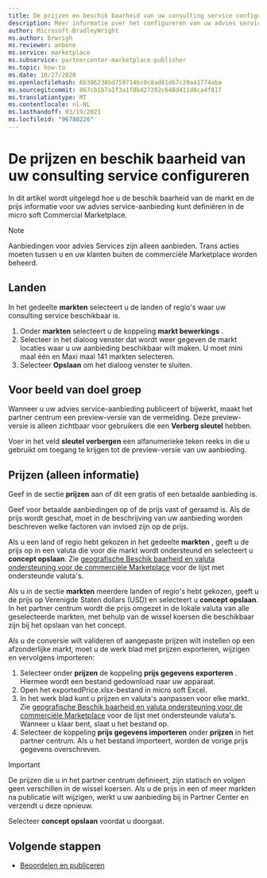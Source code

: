 ```yaml
---
title: De prijzen en beschik baarheid van uw consulting service configureren in micro soft Partner Center
description: Meer informatie over het configureren van uw advies service prijs Details en beschik baarheid van de markt in micro soft Commercial Marketplace met behulp van partner Center.
author: Microsoft-BradleyWright
ms.author: brwrigh
ms.reviewer: anbene
ms.service: marketplace
ms.subservice: partnercenter-marketplace-publisher
ms.topic: how-to
ms.date: 10/27/2020
ms.openlocfilehash: 6b386238bd759714bc0c8ad81d67c29aa1774aba
ms.sourcegitcommit: 867cb1b7a1f3a1f0b427282c648d411d0ca4f81f
ms.translationtype: MT
ms.contentlocale: nl-NL
ms.lasthandoff: 03/19/2021
ms.locfileid: "96780226"
---
```

# <a name="how-to-configure-your-consulting-service-pricing-and-availability"></a>De prijzen en beschik baarheid van uw consulting service configureren

In dit artikel wordt uitgelegd hoe u de beschik baarheid van de markt en de prijs informatie voor uw advies service-aanbieding kunt definiëren in de micro soft Commercial Marketplace.

> [!NOTE]
> Aanbiedingen voor advies Services zijn alleen aanbieden. Trans acties moeten tussen u en uw klanten buiten de commerciële Marketplace worden beheerd.

## <a name="markets"></a>Landen

In het gedeelte **markten** selecteert u de landen of regio's waar uw consulting service beschikbaar is.

1. Onder **markten** selecteert u de koppeling **markt bewerkings** .
2. Selecteer in het dialoog venster dat wordt weer gegeven de markt locaties waar u uw aanbieding beschikbaar wilt maken. U moet mini maal één en Maxi maal 141 markten selecteren.
3. Selecteer **Opslaan** om het dialoog venster te sluiten.

## <a name="preview-audience"></a>Voor beeld van doel groep

Wanneer u uw advies service-aanbieding publiceert of bijwerkt, maakt het partner centrum een preview-versie van de vermelding. Deze preview-versie is alleen zichtbaar voor gebruikers die een **Verberg sleutel** hebben.

Voer in het veld **sleutel verbergen** een alfanumerieke teken reeks in die u gebruikt om toegang te krijgen tot de preview-versie van uw aanbieding.

## <a name="pricing-informational-only"></a>Prijzen (alleen informatie)

Geef in de sectie **prijzen** aan of dit een gratis of een betaalde aanbieding is.

Geef voor betaalde aanbiedingen op of de prijs vast of geraamd is. Als de prijs wordt geschat, moet in de beschrijving van uw aanbieding worden beschreven welke factoren van invloed zijn op de prijs.

Als u een land of regio hebt gekozen in het gedeelte **markten** , geeft u de prijs op in een valuta die voor die markt wordt ondersteund en selecteert u **concept opslaan**. Zie [geografische Beschik baarheid en valuta ondersteuning voor de commerciële Marketplace](./marketplace-geo-availability-currencies.md) voor de lijst met ondersteunde valuta's.

Als u in de sectie **markten** meerdere landen of regio's hebt gekozen, geeft u de prijs op Verenigde Staten dollars (USD) en selecteert u **concept opslaan**. In het partner centrum wordt die prijs omgezet in de lokale valuta van alle geselecteerde markten, met behulp van de wissel koersen die beschikbaar zijn bij het opslaan van het concept.

Als u de conversie wilt valideren of aangepaste prijzen wilt instellen op een afzonderlijke markt, moet u de werk blad met prijzen exporteren, wijzigen en vervolgens importeren:

1. Selecteer onder **prijzen** de koppeling **prijs gegevens exporteren** . Hiermee wordt een bestand gedownload naar uw apparaat.
1. Open het exportedPrice.xlsx-bestand in micro soft Excel.
1. In het werk blad kunt u prijzen en valuta's aanpassen voor elke markt. Zie [geografische Beschik baarheid en valuta ondersteuning voor de commerciële Marketplace](./marketplace-geo-availability-currencies.md) voor de lijst met ondersteunde valuta's. Wanneer u klaar bent, slaat u het bestand op.
1. Selecteer de koppeling **prijs gegevens importeren** onder **prijzen** in het partner centrum. Als u het bestand importeert, worden de vorige prijs gegevens overschreven.

> [!IMPORTANT]
> De prijzen die u in het partner centrum definieert, zijn statisch en volgen geen verschillen in de wissel koersen. Als u de prijs in een of meer markten na publicatie wilt wijzigen, werkt u uw aanbieding bij in Partner Center en verzendt u deze opnieuw.

Selecteer **concept opslaan** voordat u doorgaat.

## <a name="next-steps"></a>Volgende stappen

* [Beoordelen en publiceren](review-publish-offer.md)